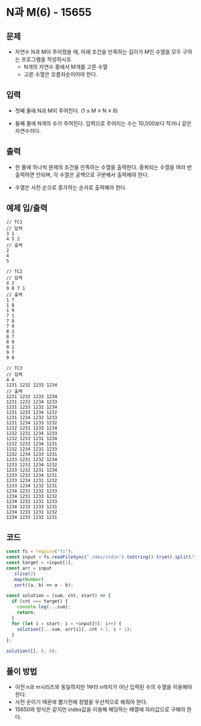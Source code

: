 # N과 M(6) - 15655

## 문제

- 자연수 N과 M이 주어졌을 때, 아래 조건을 만족하는 길이가 M인 수열을 모두 구하는 프로그램을 작성하시오.
  - N개의 자연수 중에서 M개를 고른 수열
  - 고른 수열은 오름차순이어야 한다.

## 입력

- 첫째 줄에 N과 M이 주어진다. (1 ≤ M ≤ N ≤ 8)

- 둘째 줄에 N개의 수가 주어진다. 입력으로 주어지는 수는 10,000보다 작거나 같은 자연수이다.

## 출력

- 한 줄에 하나씩 문제의 조건을 만족하는 수열을 출력한다. 중복되는 수열을 여러 번 출력하면 안되며, 각 수열은 공백으로 구분해서 출력해야 한다.

- 수열은 사전 순으로 증가하는 순서로 출력해야 한다.

## 예제 입/출력

```
// TC1
// 입력
3 1
4 5 2
// 출력
2
4
5

// TC2
// 입력
4 2
9 8 7 1
// 출력
1 7
1 8
1 9
7 1
7 8
7 9
8 1
8 7
8 9
9 1
9 7
9 8

// TC3
// 입력
4 4
1231 1232 1233 1234
// 출력
1231 1232 1233 1234
1231 1232 1234 1233
1231 1233 1232 1234
1231 1233 1234 1232
1231 1234 1232 1233
1231 1234 1233 1232
1232 1231 1233 1234
1232 1231 1234 1233
1232 1233 1231 1234
1232 1233 1234 1231
1232 1234 1231 1233
1232 1234 1233 1231
1233 1231 1232 1234
1233 1231 1234 1232
1233 1232 1231 1234
1233 1232 1234 1231
1233 1234 1231 1232
1233 1234 1232 1231
1234 1231 1232 1233
1234 1231 1233 1232
1234 1232 1231 1233
1234 1232 1233 1231
1234 1233 1231 1232
1234 1233 1232 1231
```

## 코드

```javascript
const fs = require("fs");
const input = fs.readFileSync("./dev/stdin").toString().trim().split(/\s+/);
const target = +input[1];
const arr = input
  .slice(2)
  .map(Number)
  .sort((a, b) => a - b);

const solution = (sum, cnt, start) => {
  if (cnt === target) {
    console.log(...sum);
    return;
  }
  for (let i = start; i < +input[0]; i++) {
    solution([...sum, arr[i]], cnt + 1, i + 1);
  }
};

solution([], 0, 0);
```

## 풀이 방법

- 이전 n과 m시리즈와 동일하지만 1부터 n까지가 아닌 입력된 수의 수열을 이용해야 한다.
- 사전 순이기 때문에 뽑기전에 정렬을 우선적으로 해줘야 한다.
- 15650와 방식은 같지만 index값을 이용해 해당하는 배열에 자리값으로 구해야 한다.

